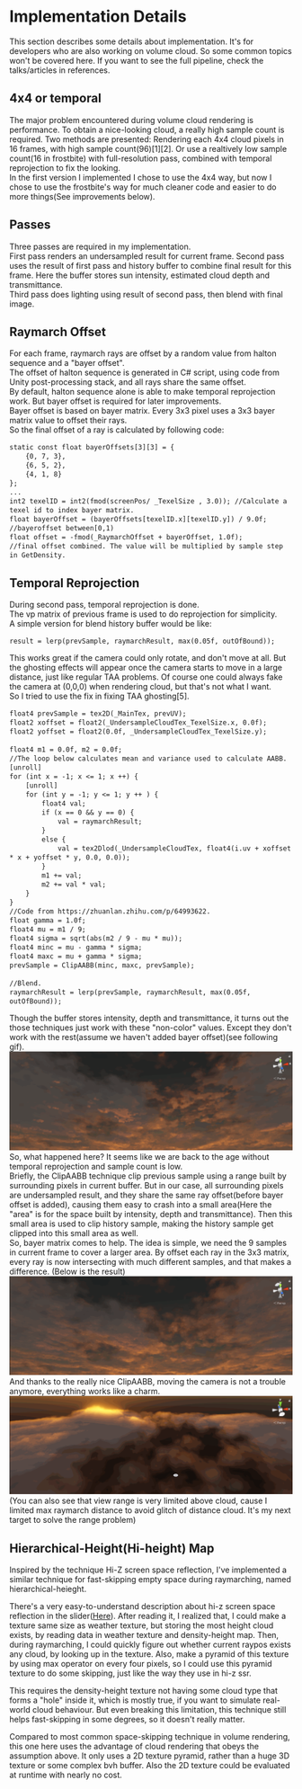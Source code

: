 
# Implementation Details  
This section describes some details about implementation. It's for developers who are also working on volume cloud. So some common topics won't be covered here. If you want to see the full pipeline, check the talks/articles in references.

## 4x4 or temporal
The major problem encountered during volume cloud rendering is performance. To obtain a nice-looking cloud, a really high sample count is required. Two methods are presented: Rendering each 4x4 cloud pixels in 16 frames, with high sample count(96)[1][2]. Or use a realtively low sample count(16 in frostbite) with full-resolution pass, combined with temporal reprojection to fix the looking.  
In the first version I implemented I chose to use the 4x4 way, but now I chose to use the frostbite's way for much cleaner code and easier to do more things(See improvements below).  

## Passes  
Three passes are required in my implementation.  
First pass renders an undersampled result for current frame. Second pass uses the result of first pass and history buffer to combine final result for this frame. Here the buffer stores sun intensity, estimated cloud depth and transmittance.  
Third pass does lighting using result of second pass, then blend with final image.  

## Raymarch Offset 
For each frame, raymarch rays are offset by a random value from halton sequence and a "bayer offset".  
The offset of halton sequence is generated in C# script, using code from Unity post-processing stack, and all rays share the same offset.  
By default, halton sequence alone is able to make temporal reprojection work. But bayer offset is required for later improvements.  
Bayer offset is based on bayer matrix. Every 3x3 pixel uses a 3x3 bayer matrix value to offset their rays.  
So the final offset of a ray is calculated by following code:  
```
static const float bayerOffsets[3][3] = {
	{0, 7, 3},
	{6, 5, 2},
	{4, 1, 8}
};
...
int2 texelID = int2(fmod(screenPos/ _TexelSize , 3.0));	//Calculate a texel id to index bayer matrix.						
float bayerOffset = (bayerOffsets[texelID.x][texelID.y]) / 9.0f;	//bayeroffset between[0,1)
float offset = -fmod(_RaymarchOffset + bayerOffset, 1.0f);			//final offset combined. The value will be multiplied by sample step in GetDensity.
```

## Temporal Reprojection  
During second pass, temporal reprojection is done.  
The vp matrix of previous frame is used to do reprojection for simplicity.  
A simple version for blend history buffer would be like: 
```
result = lerp(prevSample, raymarchResult, max(0.05f, outOfBound));
```
This works great if the camera could only rotate, and don't move at all. But the ghosting effects will appear once the camera starts to move in a large distance, just like regular TAA problems. Of course one could always fake the camera at (0,0,0) when rendering cloud, but that's not what I want.  
So I tried to use the fix in fixing TAA ghosting[5].  
```
float4 prevSample = tex2D(_MainTex, prevUV);
float2 xoffset = float2(_UndersampleCloudTex_TexelSize.x, 0.0f);
float2 yoffset = float2(0.0f, _UndersampleCloudTex_TexelSize.y);

float4 m1 = 0.0f, m2 = 0.0f;
//The loop below calculates mean and variance used to calculate AABB.
[unroll]
for (int x = -1; x <= 1; x ++) {
    [unroll]
    for (int y = -1; y <= 1; y ++ ) {
        float4 val;
        if (x == 0 && y == 0) {
            val = raymarchResult;
        }
        else {
            val = tex2Dlod(_UndersampleCloudTex, float4(i.uv + xoffset * x + yoffset * y, 0.0, 0.0));
        }
        m1 += val;
        m2 += val * val;
    }
}
//Code from https://zhuanlan.zhihu.com/p/64993622.
float gamma = 1.0f;
float4 mu = m1 / 9;
float4 sigma = sqrt(abs(m2 / 9 - mu * mu));
float4 minc = mu - gamma * sigma;
float4 maxc = mu + gamma * sigma;
prevSample = ClipAABB(minc, maxc, prevSample);	

//Blend.
raymarchResult = lerp(prevSample, raymarchResult, max(0.05f, outOfBound));
```

Though the buffer stores intensity, depth and transmittance, it turns out the those techniques just work with these "non-color" values. Except they don't work with the rest(assume we haven't added bayer offset)(see following gif).   
![](./Screenshots/WhatHappened.gif)  
So, what happened here? It seems like we are back to the age without temporal reprojection and sample count is low.  
Briefly, the ClipAABB technique clip previous sample using a range built by surrounding pixels in current buffer.  But in our case, all surrounding pixels are undersampled result, and they share the same ray offset(before bayer offset is added), causing them easy to crash into a small area(Here the "area" is for the space built by intensity, depth and transmittance). Then this small area is used to clip history sample, making the history sample get clipped into this small area as well.  
So, bayer matrix comes to help. The idea is simple, we need the 9 samples in current frame to cover a larger area. By offset each ray in the 3x3 matrix, every ray is now intersecting with much different samples, and that makes a difference. (Below is the result)
![](./Screenshots/NiceAndStable.gif)  
And thanks to the really nice ClipAABB, moving the camera is not a trouble anymore, everything works like a charm.
![](./Screenshots/StableReprojection.gif)  
(You can also see that view range is very limited above cloud, cause I limited max raymarch distance to avoid glitch of distance cloud. It's my next target to solve the range problem)

## Hierarchical-Height(Hi-height) Map  
Inspired by the technique Hi-Z screen space reflection, I've implemented a similar technique for fast-skipping empty space during raymarching, named hierarchical-heieght. 

There's a very easy-to-understand description about hi-z screen space reflection in the slider([Here](https://www.ea.com/frostbite/news/stochastic-screen-space-reflections)). After reading it, I realized that, I could make a texture same size as weather texture, but storing the most height cloud exists, by reading data in weather texture and density-height map. Then, during raymarching, I could quickly figure out whether current raypos exists any cloud, by looking up in the texture. Also, make a pyramid of this texture by using max operator on every four pixels, so I could use this pyramid texture to do some skipping, just like the way they use in hi-z ssr.

This requires the density-height texture not having some cloud type that forms a "hole" inside it, which is mostly true, if you want to simulate real-world cloud behaviour. But even breaking this limitation, this technique still helps fast-skipping in some degrees, so it doesn't really matter.

Compared to most common space-skipping technique in volume rendering, this one here uses the advantage of cloud rendering that obeys the assumption above. It only uses a 2D texture pyramid, rather than a huge 3D texture or some complex bvh buffer. Also the 2D texture could be evaluated at runtime with nearly no cost. 
